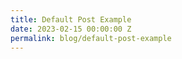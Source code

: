 ```yaml
---
title: Default Post Example
date: 2023-02-15 00:00:00 Z
permalink: blog/default-post-example
---
```


